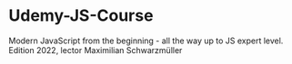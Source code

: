 # Udemy-JS-Course
Modern JavaScript from the beginning - all the way up to JS expert level. Edition 2022, lector Maximilian Schwarzmüller  
